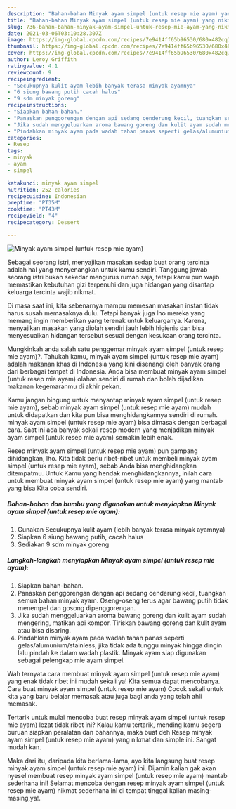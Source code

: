 ```yaml
---
description: "Bahan-bahan Minyak ayam simpel (untuk resep mie ayam) yang nikmat dan Mudah Dibuat"
title: "Bahan-bahan Minyak ayam simpel (untuk resep mie ayam) yang nikmat dan Mudah Dibuat"
slug: 736-bahan-bahan-minyak-ayam-simpel-untuk-resep-mie-ayam-yang-nikmat-dan-mudah-dibuat
date: 2021-03-06T03:10:28.307Z
image: https://img-global.cpcdn.com/recipes/7e9414ff65b96530/680x482cq70/minyak-ayam-simpel-untuk-resep-mie-ayam-foto-resep-utama.jpg
thumbnail: https://img-global.cpcdn.com/recipes/7e9414ff65b96530/680x482cq70/minyak-ayam-simpel-untuk-resep-mie-ayam-foto-resep-utama.jpg
cover: https://img-global.cpcdn.com/recipes/7e9414ff65b96530/680x482cq70/minyak-ayam-simpel-untuk-resep-mie-ayam-foto-resep-utama.jpg
author: Leroy Griffith
ratingvalue: 4.1
reviewcount: 9
recipeingredient:
- "Secukupnya kulit ayam lebih banyak terasa minyak ayamnya"
- "6 siung bawang putih cacah halus"
- "9 sdm minyak goreng"
recipeinstructions:
- "Siapkan bahan-bahan."
- "Panaskan penggorengan dengan api sedang cenderung kecil, tuangkan semua bahan minyak ayam. Oseng-oseng terus agar bawang putih tidak menempel dan gosong dipenggorengan."
- "Jika sudah menggeluarkan aroma bawang goreng dan kulit ayam sudah mengering, matikan api kompor. Tiriskan bawang goreng dan kulit ayam atau bisa disaring."
- "Pindahkan minyak ayam pada wadah tahan panas seperti gelas/alumunium/stainless, jika tidak ada tunggu minyak hingga dingin lalu pindah ke dalam wadah plastik. Minyak ayam siap digunakan sebagai pelengkap mie ayam simpel."
categories:
- Resep
tags:
- minyak
- ayam
- simpel

katakunci: minyak ayam simpel 
nutrition: 252 calories
recipecuisine: Indonesian
preptime: "PT35M"
cooktime: "PT43M"
recipeyield: "4"
recipecategory: Dessert

---
```



![Minyak ayam simpel (untuk resep mie ayam)](https://img-global.cpcdn.com/recipes/7e9414ff65b96530/680x482cq70/minyak-ayam-simpel-untuk-resep-mie-ayam-foto-resep-utama.jpg)

Sebagai seorang istri, menyajikan masakan sedap buat orang tercinta adalah hal yang menyenangkan untuk kamu sendiri. Tanggung jawab seorang istri bukan sekedar mengurus rumah saja, tetapi kamu pun wajib memastikan kebutuhan gizi terpenuhi dan juga hidangan yang disantap keluarga tercinta wajib nikmat.

Di masa  saat ini, kita sebenarnya mampu memesan masakan instan tidak harus susah memasaknya dulu. Tetapi banyak juga lho mereka yang memang ingin memberikan yang terenak untuk keluarganya. Karena, menyajikan masakan yang diolah sendiri jauh lebih higienis dan bisa menyesuaikan hidangan tersebut sesuai dengan kesukaan orang tercinta. 



Mungkinkah anda salah satu penggemar minyak ayam simpel (untuk resep mie ayam)?. Tahukah kamu, minyak ayam simpel (untuk resep mie ayam) adalah makanan khas di Indonesia yang kini disenangi oleh banyak orang dari berbagai tempat di Indonesia. Anda bisa membuat minyak ayam simpel (untuk resep mie ayam) olahan sendiri di rumah dan boleh dijadikan makanan kegemaranmu di akhir pekan.

Kamu jangan bingung untuk menyantap minyak ayam simpel (untuk resep mie ayam), sebab minyak ayam simpel (untuk resep mie ayam) mudah untuk didapatkan dan kita pun bisa menghidangkannya sendiri di rumah. minyak ayam simpel (untuk resep mie ayam) bisa dimasak dengan berbagai cara. Saat ini ada banyak sekali resep modern yang menjadikan minyak ayam simpel (untuk resep mie ayam) semakin lebih enak.

Resep minyak ayam simpel (untuk resep mie ayam) pun gampang dihidangkan, lho. Kita tidak perlu ribet-ribet untuk membeli minyak ayam simpel (untuk resep mie ayam), sebab Anda bisa menghidangkan ditempatmu. Untuk Kamu yang hendak menghidangkannya, inilah cara untuk membuat minyak ayam simpel (untuk resep mie ayam) yang mantab yang bisa Kita coba sendiri.

<!--inarticleads1-->

##### Bahan-bahan dan bumbu yang digunakan untuk menyiapkan Minyak ayam simpel (untuk resep mie ayam):

1. Gunakan Secukupnya kulit ayam (lebih banyak terasa minyak ayamnya)
1. Siapkan 6 siung bawang putih, cacah halus
1. Sediakan 9 sdm minyak goreng




<!--inarticleads2-->

##### Langkah-langkah menyiapkan Minyak ayam simpel (untuk resep mie ayam):

1. Siapkan bahan-bahan.
1. Panaskan penggorengan dengan api sedang cenderung kecil, tuangkan semua bahan minyak ayam. Oseng-oseng terus agar bawang putih tidak menempel dan gosong dipenggorengan.
1. Jika sudah menggeluarkan aroma bawang goreng dan kulit ayam sudah mengering, matikan api kompor. Tiriskan bawang goreng dan kulit ayam atau bisa disaring.
1. Pindahkan minyak ayam pada wadah tahan panas seperti gelas/alumunium/stainless, jika tidak ada tunggu minyak hingga dingin lalu pindah ke dalam wadah plastik. Minyak ayam siap digunakan sebagai pelengkap mie ayam simpel.




Wah ternyata cara membuat minyak ayam simpel (untuk resep mie ayam) yang enak tidak ribet ini mudah sekali ya! Kita semua dapat mencobanya. Cara buat minyak ayam simpel (untuk resep mie ayam) Cocok sekali untuk kita yang baru belajar memasak atau juga bagi anda yang telah ahli memasak.

Tertarik untuk mulai mencoba buat resep minyak ayam simpel (untuk resep mie ayam) lezat tidak ribet ini? Kalau kamu tertarik, mending kamu segera buruan siapkan peralatan dan bahannya, maka buat deh Resep minyak ayam simpel (untuk resep mie ayam) yang nikmat dan simple ini. Sangat mudah kan. 

Maka dari itu, daripada kita berlama-lama, ayo kita langsung buat resep minyak ayam simpel (untuk resep mie ayam) ini. Dijamin kalian gak akan nyesel membuat resep minyak ayam simpel (untuk resep mie ayam) mantab sederhana ini! Selamat mencoba dengan resep minyak ayam simpel (untuk resep mie ayam) nikmat sederhana ini di tempat tinggal kalian masing-masing,ya!.


